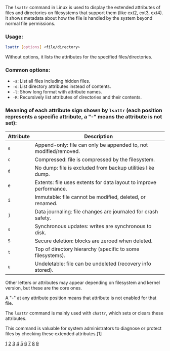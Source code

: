 The `lsattr` command in Linux is used to display the extended attributes of files and directories on filesystems that support
them (like ext2, ext3, ext4). It shows metadata about how the file is handled by the system beyond normal file permissions.

### Usage:

```bash
lsattr [options] <file/directory>
```

Without options, it lists the attributes for the specified files/directories.

### Common options:

- `-a`: List all files including hidden files.
- `-d`: List directory attributes instead of contents.
- `-l`: Show long format with attribute names.
- `-R`: Recursively list attributes of directories and their contents.

### Meaning of each attribute sign shown by `lsattr` (each position represents a specific attribute, a "-" means the attribute is not set):

| Attribute | Description                                                        |
| --------- | ------------------------------------------------------------------ |
| `a`       | Append-only: file can only be appended to, not modified/removed.   |
| `c`       | Compressed: file is compressed by the filesystem.                  |
| `d`       | No dump: file is excluded from backup utilities like dump.         |
| `e`       | Extents: file uses extents for data layout to improve performance. |
| `i`       | Immutable: file cannot be modified, deleted, or renamed.           |
| `j`       | Data journaling: file changes are journaled for crash safety.      |
| `s`       | Synchronous updates: writes are synchronous to disk.               |
| `S`       | Secure deletion: blocks are zeroed when deleted.                   |
| `t`       | Top of directory hierarchy (specific to some filesystems).         |
| `u`       | Undeletable: file can be undeleted (recovery info stored).         |

Other letters or attributes may appear depending on filesystem and kernel version, but these are the core ones.

A "-" at any attribute position means that attribute is not enabled for that file.

The `lsattr` command is mainly used with `chattr`, which sets or clears these attributes.

This command is valuable for system administrators to diagnose or protect files by checking these extended attributes.[1]

[1](https://linuxhandbook.com/lsattr-command/) [2](https://www.howtoforge.com/linux-lsattr-command/)
[3](https://www.baeldung.com/linux/lsattr-chattr-attributes)
[4](https://www.geeksforgeeks.org/linux-unix/chattr-command-in-linux-with-examples/)
[5](https://www.ibm.com/docs/ssw_aix_71/l_commands/lsattr.html) [6](https://man7.org/linux/man-pages/man1/lsattr.1.html)
[7](https://labex.io/tutorials/linux-linux-lsattr-command-with-practical-examples-422777)
[8](https://www.linuxtechi.com/file-directory-attributes-in-linux-using-chattr-lsattr-command/)
[9](https://aws.plainenglish.io/mastering-chattr-and-lsattr-the-definitive-guide-to-linux-file-attributes-34eefb1b32e2)
